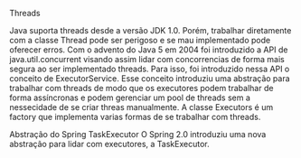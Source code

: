 Threads

Java suporta threads desde a versão JDK 1.0. Porém, trabalhar diretamente com a classe Thread pode ser perigoso e se 
mau implementado pode oferecer erros. Com o advento do Java 5 em 2004 foi introduzido a API de java.util.concurrent
visando assim lidar com concorrencias de forma mais segura ao ser implementado threads. Para isso, foi introduzido 
nessa API o conceito de ExecutorService. 
Esse conceito introduziu uma abstração para trabalhar com threads de modo que os executores podem trabalhar
de forma assíncronas e podem gerenciar um pool de threads sem a nessecidade de se criar threas manualmente.
A classe Executors é um factory que implementa varias formas de se trabalhar com threads.

Abstração do Spring TaskExecutor
O Spring 2.0 introduziu uma nova abstração para lidar com executores, a TaskExecutor. 


